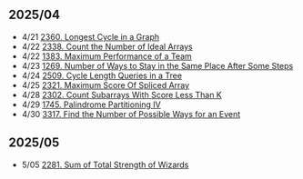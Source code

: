 ## 2025/04
- 4/21 [2360. Longest Cycle in a Graph](Graph/2360_LongestCycleinaGraph.cs)
- 4/22 [2338. Count the Number of Ideal Arrays](Math/2338_CounttheNumberofIdealArrays.cs)
- 4/22 [1383. Maximum Performance of a Team](Heap/1383_MaximumPerformanceofaTeam.cs)
- 4/23 [1269. Number of Ways to Stay in the Same Place After Some Steps](DynamicProgram/1269NumWays.cs)
- 4/24 [2509. Cycle Length Queries in a Tree](Graph/2509CycleLengthQueriesinaTree.cs)
- 4/25 [2321. Maximum Score Of Spliced Array](DynamicProgram/2321_MaximumScoreOfSplicedArray.cs)
- 4/28 [2302. Count Subarrays With Score Less Than K](Sliding_Window/2302_CountSubarraysWithScoreLessThanK.cs)
- 4/29 [1745. Palindrome Partitioning IV](DynamicProgram/1745_PalindromePartitioningIV.cs)
- 4/30 [3317. Find the Number of Possible Ways for an Event](Math/3317_FindtheNumberofPossibleWaysforanEvent.cs)
## 2025/05
- 5/05 [2281. Sum of Total Strength of Wizards](PrefixSum/2281_SumofTotalStrengthofWizards.cs)
